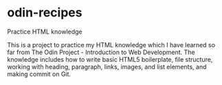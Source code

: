 # odin-recipes

Practice HTML knowledge

This is a project to practice my HTML knowledge which I have learned so far from The Odin Project - Introduction to Web Development. The knowledge includes how to write basic HTML5 boilerplate, file structure, working with heading, paragraph, links, images, and list elements, and making commit on Git.